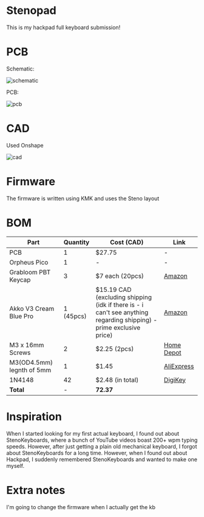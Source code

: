 # Stenopad

This is my hackpad full keyboard submission!

# PCB

Schematic:

![schematic](https://github.com/B-Eddie/hackpad/blob/main/hackboards/Stenopad/assets/schematic.png)

PCB:

![pcb](https://github.com/B-Eddie/hackpad/blob/main/hackboards/Stenopad/assets/pcb.png)

# CAD

Used Onshape

![cad](https://github.com/B-Eddie/hackpad/blob/main/hackboards/Stenopad/assets/cad.png)

# Firmware

The firmware is written using KMK and uses the Steno layout

# **BOM**

| Part                                    | Quantity   | Cost (CAD)                     | Link                                                                                                                                            |
| --------------------------------------- | ---------- | ------------------------------ | ----------------------------------------------------------------------------------------------------------------------------------------------- |
| PCB                                     | 1          | $27.75                         | -                                                                                                                                               |
| Orpheus Pico                            | 1          | -                              | -                                                                                                                                               |
| Grabloom PBT Keycap                     | 3   | $7 each (20pcs)                     | [Amazon](https://a.co/d/cHQCCLH)                                                                             |
| Akko V3 Cream Blue Pro | 1 (45pcs) | $15.19 CAD (excluding shipping (idk if there is - i can't see anything regarding shipping) - prime exclusive price) | [Amazon](https://a.co/d/iy8R2YV)                                                   |
| M3 x 16mm Screws                        | 2   | $2.25 (2pcs)                         | [Home Depot](https://www.homedepot.com/p/Everbilt-M3-0-5x16mm-Stainless-Steel-Flat-Head-Phillips-Drive-Machine-Screw-2-Pieces-863838/323370692) |
| M3(OD4.5mm) legnth of 5mm                        | 1          | $1.45                          | [AliExpress](https://www.aliexpress.com/item/1005006006329555.html?gps-id=pcDetailTopMoreOtherSeller&scm=1007.40050.354490.0&scm_id=1007.40050.354490.0&scm-url=1007.40050.354490.0&pvid=b9db445c-a0ad-42d1-b8b4-688438d3b6d5&_t=gps-id:pcDetailTopMoreOtherSeller,scm-url:1007.40050.354490.0,pvid:b9db445c-a0ad-42d1-b8b4-688438d3b6d5,tpp_buckets:668%232846%238109%231935&pdp_ext_f=%7B%22order%22:%22155%22,%22eval%22:%221%22,%22sceneId%22:%2230050%22%7D&pdp_npi=4@dis!CAD!4.02!1.45!!!19.98!7.21!@2103246617430312893168657eeb79!12000035291108161!rec!CA!!ABXZ&utparam-url=scene:pcDetailTopMoreOtherSeller%7Cquery_from:#nav-specification)                                                                                 |
| 1N4148                                  | 42         | $2.48 (in total)                        | [DigiKey](https://www.digikey.ca/en/products/detail/onsemi/1N4148/458603)                                                                       |
| **Total**                               | -          | **72.37**                      |

# Inspiration

When I started looking for my first actual keyboard, I found out about StenoKeyboards, where a bunch of YouTube videos boast 200+ wpm typing speeds. However, after just getting a plain old mechanical keyboard, I forgot about StenoKeyboards for a long time. However, when I found out about Hackpad, I suddenly remembered StenoKeyboards and wanted to make one myself.

# Extra notes

I'm going to change the firmware when I actually get the kb
